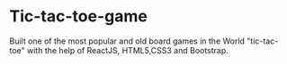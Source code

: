 # Tic-tac-toe-game
Built one of the most popular and old board games in the World "tic-tac-toe" with the help of ReactJS, HTML5,CSS3 and Bootstrap.
